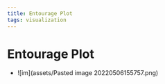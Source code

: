 ```yaml
---
title: Entourage Plot
tags: visualization
---
```


# Entourage Plot
- ![im](assets/Pasted image 20220506155757.png)










